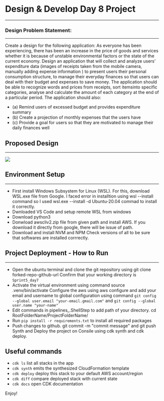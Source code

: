 # Design & Develop Day 8 Project
---

### Design Problem Statement:
---

Create a design for the following application:
As everyone has been experiencing, there has been an increase in the price of goods and services
whether it is because of unstable environmental factors or the state of the current economy. Design an
application that will collect and analyze users’ expenditure data (images of receipts taken from the
mobile camera, manually adding expense information ) to present users their personal consumption
structure, to manage their everyday finances so that users can deal with their budget and expenses to
save money. The application should be able to recognize words and prices from receipts, sort itemsinto specific categories, analyse and calculate the amount of each category at the end of a particular period. The application should also:
* (a) Remind users of excessed budget and provides expenditure summary
* (b) Create a projection of monthly expenses that the users have
* (c) Provide a goal for users so that they are motivated to manage their daily finances well

## Proposed Design
---
![](https://user-images.githubusercontent.com/107042677/185334739-0de2cac6-2f84-48e7-94ad-10c79687a102.jpg)

## Environment Setup
---

* First install Windows Subsystem for Linux (WSL). For this, download WSL.exe file from Google. I faced error in installtion using wsl --install command so I used wsl.exe --install -d Ubuntu-20.04 commad to install it correctly.
* Dwnloaded VS Code and setup remote WSL from windows
* Download python3
* Donwload awscliv2.zip file from given path and install AWS. If you download it directly from google, there will be issue of path.
* Download and install NVM and NPM Check versions of all to be sure that softwares are installed corrrectly.

## Project Deployment - How to Run
---

* Open the ubuntu terminal and clone the git repository using git clone forked-repo-github-url Confirm that your working directory is `Sprint5_day7`
* Activate the virtual environment using command source .venv/bin/activate Configure the aws using aws configure and add your email and username to global configuration using command `git config --global user.email "your-email.gmail.com"` and `git config --global user.name "your-name"`
* Edit commands in pipelines_.ShellStep to add path of your directory. cd RootFolderName/ProjectFolderName/
* Run `pip install -r requirements.txt` to install all required packages
* Push changes to github. git commit -m "commit message" and git push Synth and Deploy the project on Consile using cdk synth and cdk deploy.

## Useful commands

 * `cdk ls`          list all stacks in the app
 * `cdk synth`       emits the synthesized CloudFormation template
 * `cdk deploy`      deploy this stack to your default AWS account/region
 * `cdk diff`        compare deployed stack with current state
 * `cdk docs`        open CDK documentation

Enjoy!
